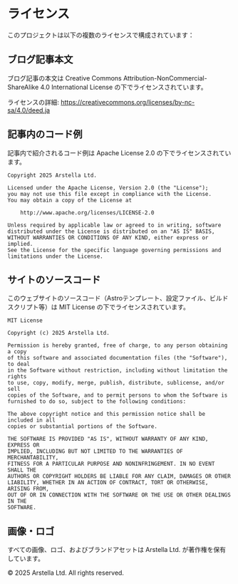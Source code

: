 # ライセンス

このプロジェクトは以下の複数のライセンスで構成されています：

## ブログ記事本文

ブログ記事の本文は Creative Commons Attribution-NonCommercial-ShareAlike 4.0 International License の下でライセンスされています。

ライセンスの詳細: https://creativecommons.org/licenses/by-nc-sa/4.0/deed.ja

## 記事内のコード例

記事内で紹介されるコード例は Apache License 2.0 の下でライセンスされています。

```
Copyright 2025 Arstella Ltd.

Licensed under the Apache License, Version 2.0 (the "License");
you may not use this file except in compliance with the License.
You may obtain a copy of the License at

    http://www.apache.org/licenses/LICENSE-2.0

Unless required by applicable law or agreed to in writing, software
distributed under the License is distributed on an "AS IS" BASIS,
WITHOUT WARRANTIES OR CONDITIONS OF ANY KIND, either express or implied.
See the License for the specific language governing permissions and
limitations under the License.
```

## サイトのソースコード

このウェブサイトのソースコード（Astroテンプレート、設定ファイル、ビルドスクリプト等）は MIT License の下でライセンスされています。

```
MIT License

Copyright (c) 2025 Arstella Ltd.

Permission is hereby granted, free of charge, to any person obtaining a copy
of this software and associated documentation files (the "Software"), to deal
in the Software without restriction, including without limitation the rights
to use, copy, modify, merge, publish, distribute, sublicense, and/or sell
copies of the Software, and to permit persons to whom the Software is
furnished to do so, subject to the following conditions:

The above copyright notice and this permission notice shall be included in all
copies or substantial portions of the Software.

THE SOFTWARE IS PROVIDED "AS IS", WITHOUT WARRANTY OF ANY KIND, EXPRESS OR
IMPLIED, INCLUDING BUT NOT LIMITED TO THE WARRANTIES OF MERCHANTABILITY,
FITNESS FOR A PARTICULAR PURPOSE AND NONINFRINGEMENT. IN NO EVENT SHALL THE
AUTHORS OR COPYRIGHT HOLDERS BE LIABLE FOR ANY CLAIM, DAMAGES OR OTHER
LIABILITY, WHETHER IN AN ACTION OF CONTRACT, TORT OR OTHERWISE, ARISING FROM,
OUT OF OR IN CONNECTION WITH THE SOFTWARE OR THE USE OR OTHER DEALINGS IN THE
SOFTWARE.
```

## 画像・ロゴ

すべての画像、ロゴ、およびブランドアセットは Arstella Ltd. が著作権を保有しています。

© 2025 Arstella Ltd. All rights reserved.